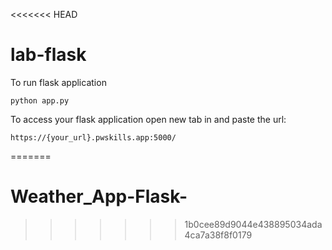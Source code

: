 <<<<<<< HEAD
# lab-flask

<!-- ![image](https://user-images.githubusercontent.com/115451707/196919992-edcfea8b-e3f6-4f35-9398-43be66b5622d.png) -->


To run flask application 

```
python app.py
```


To access your flask application open new tab in and paste the url:
```
https://{your_url}.pwskills.app:5000/
```
=======
# Weather_App-Flask-
>>>>>>> 1b0cee89d9044e438895034ada4ca7a38f8f0179
